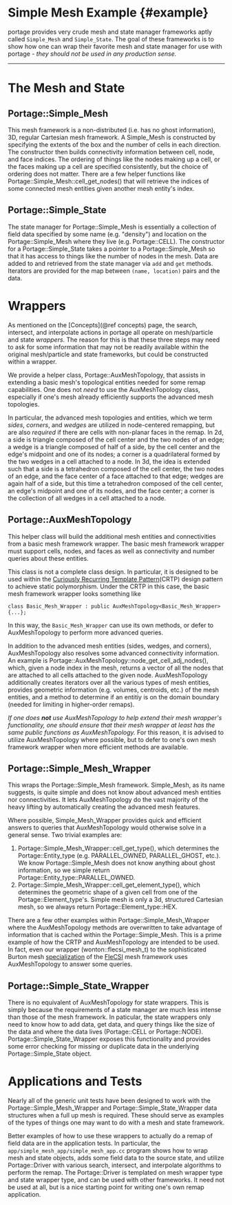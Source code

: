 # Simple Mesh Example    {#example}

portage provides very crude mesh and state manager frameworks aptly
called `Simple_Mesh` and `Simple_State`.  The goal of these frameworks
is to show how one can wrap their favorite mesh and state manager for
use with portage - _they should not be used in any production sense._

----

# The Mesh and State

## Portage::Simple_Mesh

This mesh framework is a non-distributed (i.e. has no ghost
information), 3D, regular Cartesian mesh framework.  A Simple_Mesh is
constructed by specifying the extents of the box and the number of
cells in each direction.  The constructor then builds connectivity
information between cell, node, and face indices.  The ordering of
things like the nodes making up a cell, or the faces making up a cell
are specified consistently, but the choice of ordering does not
matter.  There are a few helper functions like
Portage::Simple_Mesh::cell_get_nodes() that will retrieve the indices
of some connected mesh entities given another mesh entity's index.

## Portage::Simple_State

The state manager for Portage::Simple_Mesh is essentially a collection
of field data specified by some name (e.g. "density") and location on
the Portage::Simple_Mesh where they live (e.g. Portage::CELL).  The
constructor for a Portage::Simple_State takes a pointer to a
Portage::Simple_Mesh so that it has access to things like the number
of nodes in the mesh.  Data are added to and retrieved from the state
manager via `add` and `get` methods.  Iterators are provided for the
map between `(name, location)` pairs and the data.

# Wrappers

As mentioned on the [Concepts](@ref concepts) page, the search,
intersect, and interpolate actions in portage all operate on
mesh/particle and state _wrappers_.  The reason for this is that these
three steps may need to ask for some information that may not be
readily available within the original mesh/particle and state
frameworks, but could be constructed within a wrapper.

We provide a helper class, Portage::AuxMeshTopology, that assists in
extending a basic mesh's topological entities needed for some remap
capabilities.  One does not _need_ to use the AuxMeshTopology class,
especially if one's mesh already efficiently supports the advanced
mesh topologies.

In particular, the advanced mesh topologies and entities, which we
term _sides_, _corners_, and _wedges_ are utilized in node-centered
remapping, but are also _required_ if there are cells with non-planar
faces in the remap.  In 2d, a side is triangle composed of the cell
center and the two nodes of an edge; a wedge is a triangle composed of
half of a side, by the cell center and the edge's midpoint and one of
its nodes; a corner is a quadrilateral formed by the two wedges in a
cell attached to a node.  In 3d, the idea is extended such that a side
is a tetrahedron composed of the cell center, the two nodes of an
edge, and the face center of a face attached to that edge; wedges are
again half of a side, but this time a tetrahedron composed of the cell
center, an edge's midpoint and one of its nodes, and the face center;
a corner is the collection of all wedges in a cell attached to a node.

## Portage::AuxMeshTopology

This helper class will build the additional mesh entities and
connectivities from a basic mesh framework wrapper.  The basic mesh
framework wrapper must support cells, nodes, and faces as well as
connectivity and number queries about these entities.

This class is not a complete class design.  In particular, it is
designed to be used within
the
[Curiously Recurring Template Pattern](https://en.m.mwikipedia.org/wiki/Curiously_recurring_template_pattern)(CRTP)
design pattern to achieve static polymorphism.  Under the CRTP in this
case, the basic mesh framework wrapper looks something like

~~~{.cc}
class Basic_Mesh_Wrapper : public AuxMeshTopology<Basic_Mesh_Wrapper> {...};
~~~

In this way, the `Basic_Mesh_Wrapper` can use its own methods, or
defer to AuxMeshTopology to perform more advanced queries.

In addition to the advanced mesh entities (sides, wedges, and
corners), AuxMeshTopology also resolves some advanced connectivity
information.  An example is
Portage::AuxMeshTopology::node_get_cell_adj_nodes(), which, given a node index
in the mesh, returns a vector of all the nodes that are attached to
all cells attached to the given node.  AuxMeshTopology additionally
creates iterators over all the various types of mesh entities,
provides geometric information (e.g. volumes, centroids, etc.) of the
mesh entities, and a method to determine if an entitiy is on the
domain boundary (needed for limiting in higher-order remaps).

_If one does **not** use AuxMeshTopology to help extend their mesh
wrapper's functionality, one should ensure that their mesh wrapper at
least has the same public functions as AuxMeshTopology._ For this
reason, it is advised to utilize AuxMeshTopology where possible, but
to defer to one's own mesh framework wrapper when more efficient
methods are available.

## Portage::Simple_Mesh_Wrapper

This wraps the Portage::Simple_Mesh framework.  Simple_Mesh, as its
name suggests, is quite simple and does not know about advanced mesh
entities nor connectivities.  It lets AuxMeshTopology do the vast
majority of the heavy lifting by automatically creating the advanced
mesh features.

Where possible, Simple_Mesh_Wrapper provides quick and efficient
answers to queries that AuxMeshTopology would otherwise solve in a
general sense.  Two trivial examples are:

1. Portage::Simple_Mesh_Wrapper::cell_get_type(), which determines the
   Portage::Entity_type (e.g. PARALLEL_OWNED, PARALLEL_GHOST, etc.).
   We know Portage::Simple_Mesh does not know anything about ghost
   information, so we simple return
   Portage::Entity_type::PARALLEL_OWNED.
2. Portage::Simple_Mesh_Wrapper::cell_get_element_type(), which
   determines the geometric shape of a given cell from one of the
   Portage::Element_type's.  Simple mesh is only a 3d, structured
   Cartesian mesh, so we always return Portage::Element_type::HEX.

There are a few other examples within Portage::Simple_Mesh_Wrapper
where the AuxMeshTopology methods are overwritten to take advantage of
information that is cached within the Portage::Simple_Mesh.  This is a
prime example of how the CRTP and AuxMeshTopology are intended to be
used.  In fact, even our wrapper (wonton::flecsi_mesh_t) to the
sophisticated Burton
mesh [specialization](https://github.com/laristra/flecsi-sp) of
the [FleCSI](https://github.com/laristra/flecsi) mesh framework uses
AuxMeshTopology to answer some queries.

## Portage::Simple_State_Wrapper

There is no equivalent of AuxMeshTopology for state wrappers.  This is
simply because the requirements of a state manager are much less
intense than those of the mesh framework.  In paticular, the state
wrappers only need to know how to add data, get data, and query things
like the size of the data and where the data lives (Portage::CELL or
Portage::NODE).  Portage::Simple_State_Wrapper exposes this
functionality and provides some error checking for missing or
duplicate data in the underlying Portage::Simple_State object.

# Applications and Tests

Nearly all of the generic unit tests have been designed to work with
the Portage::Simple_Mesh_Wrapper and Portage::Simple_State_Wrapper
data structures when a full up mesh is required.  These should serve
as examples of the types of things one may want to do with a mesh and
state framework.

Better examples of how to use these wrappers to actually do a remap of
field data are in the application tests.  In particular, the
`app/simple_mesh_app/simple_mesh_app.cc` program shows how to wrap
mesh and state objects, adds some field data to the source state, and
utilize Portage::Driver with various search, intersect, and
interpolate algorithms to perform the remap.  The Portage::Driver is
templated on mesh wrapper type and state wrapper type, and can be used
with other frameworks.  It need not be used at all, but is a nice
starting point for writing one's own remap application.
